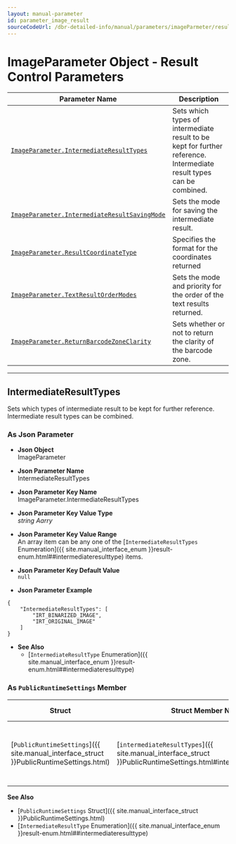 ```yaml
---
layout: manual-parameter
id: parameter_image_result
sourceCodeUrl: /dbr-detailed-info/manual/parameters/imageParmeter/result-control.md
---
```


# ImageParameter Object - Result Control Parameters

 | Parameter Name | Description |
 | -------------- | ----------- | 
 | [`ImageParameter.IntermediateResultTypes`](#intermediateresulttypes) | Sets which types of intermediate result to be kept for further reference. Intermediate result types can be combined. | 
 | [`ImageParameter.IntermediateResultSavingMode`](#intermediateresultsavingmode) | Sets the mode for saving the intermediate result. | 
 | [`ImageParameter.ResultCoordinateType`](#resultcoordinatetype) | Specifies the format for the coordinates returned | 
 | [`ImageParameter.TextResultOrderModes`](#textresultordermodes) | Sets the mode and priority for the order of the text results returned. | 
 | [`ImageParameter.ReturnBarcodeZoneClarity`](#returnbarcodezoneclarity) | Sets whether or not to return the clarity of the barcode zone. |  
 
---

## IntermediateResultTypes
Sets which types of intermediate result to be kept for further reference. Intermediate result types can be combined.  

### As Json Parameter

- **Json Object**   
   ImageParameter
   
- **Json Parameter Name**   
   IntermediateResultTypes
   
- **Json Parameter Key Name**   
   ImageParameter.IntermediateResultTypes
   
- **Json Parameter Key Value Type**   
   *string Aarry* 
   
- **Json Parameter Key Value Range**     
   An array item can be any one of the [`IntermediateResultTypes` Enumeration]({{ site.manual_interface_enum }}result-enum.html##intermediateresulttype) items.
    
- **Json Parameter Key Default Value**   
   `null`

- **Json Parameter Example**     
```
{
    "IntermediateResultTypes": [
        "IRT_BINARIZED_IMAGE",
        "IRT_ORIGINAL_IMAGE"
    ]
}
```
- **See Also**   
   - [`IntermediateResultType` Enumeration]({{ site.manual_interface_enum }}result-enum.html##intermediateresulttype)
   
   

### As `PublicRuntimeSettings` Member

| Struct |	Struct Member Name | Value Type | Value Range | Default Value |
| ------ | ------------------ | ---------- | ----------- | ------------- |
| [`PublicRuntimeSettings`]({{ site.manual_interface_struct }}PublicRuntimeSettings.html) | [`intermediateResultTypes`]({{ site.manual_interface_struct }}PublicRuntimeSettings.html#intermediateresulttypes) | *int* | A combined value of [`IntermediateResultType` Enumeration]({{ site.manual_interface_enum }}result-enum.html##intermediateresulttype) items. | `IRT_NO_RESULT` (0) |

**See Also**   
- [`PublicRuntimeSettings` Struct]({{ site.manual_interface_struct }}PublicRuntimeSettings.html)
- [`IntermediateResultType` Enumeration]({{ site.manual_interface_enum }}result-enum.html##intermediateresulttype)



&nbsp;





